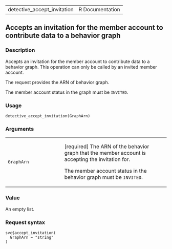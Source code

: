 <table style="width: 100%;">
<tbody>
<tr class="odd">
<td>detective_accept_invitation</td>
<td style="text-align: right;">R Documentation</td>
</tr>
</tbody>
</table>

## Accepts an invitation for the member account to contribute data to a behavior graph

### Description

Accepts an invitation for the member account to contribute data to a
behavior graph. This operation can only be called by an invited member
account.

The request provides the ARN of behavior graph.

The member account status in the graph must be `INVITED`.

### Usage

    detective_accept_invitation(GraphArn)

### Arguments

<table>
<colgroup>
<col style="width: 35%" />
<col style="width: 65%" />
</colgroup>
<tbody>
<tr class="odd">
<td><code
id="detective_accept_invitation_:_GraphArn">GraphArn</code></td>
<td><p>[required] The ARN of the behavior graph that the member account
is accepting the invitation for.</p>
<p>The member account status in the behavior graph must be
<code>INVITED</code>.</p></td>
</tr>
</tbody>
</table>

### Value

An empty list.

### Request syntax

    svc$accept_invitation(
      GraphArn = "string"
    )
